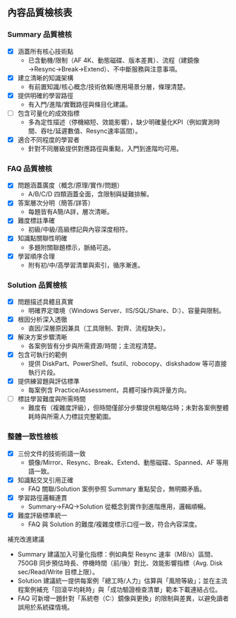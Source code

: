 ## 內容品質檢核表

### Summary 品質檢核
- [x] 涵蓋所有核心技術點
  - 已含動機/限制（AF 4K、動態磁碟、版本差異）、流程（建鏡像→Resync→Break→Extend）、不中斷服務與注意事項。
- [x] 建立清晰的知識架構
  - 有前置知識/核心概念/技術依賴/應用場景分層，條理清楚。
- [x] 提供明確的學習路徑
  - 有入門/進階/實戰路徑與條目化建議。
- [ ] 包含可量化的成效指標
  - 多為定性描述（停機縮短、效能影響），缺少明確量化KPI（例如實測時間、吞吐/延遲數值、Resync速率區間）。
- [x] 適合不同程度的學習者
  - 針對不同層級提供對應路徑與重點，入門到進階均可用。

### FAQ 品質檢核
- [x] 問題涵蓋廣度（概念/原理/實作/問題）
  - A/B/C/D 四類涵蓋全面，含限制與疑難排解。
- [x] 答案層次分明（簡答/詳答）
  - 每題皆有A簡/A詳，層次清晰。
- [x] 難度標註準確
  - 初級/中級/高級標記與內容深度相符。
- [x] 知識點關聯性明確
  - 多題附關聯題標示，脈絡可追。
- [x] 學習順序合理
  - 附有初/中/高學習清單與索引，循序漸進。

### Solution 品質檢核
- [x] 問題描述具體且真實
  - 明確界定環境（Windows Server、IIS/SQL/Share、D:）、容量與限制。
- [x] 根因分析深入透徹
  - 直因/深層原因兼具（工具限制、對齊、流程缺失）。
- [x] 解決方案步驟清晰
  - 各案例皆有分步與所需資源/時間；主流程清楚。
- [x] 包含可執行的範例
  - 提供 DiskPart、PowerShell、fsutil、robocopy、diskshadow 等可直接執行片段。
- [x] 提供練習題與評估標準
  - 每案例含 Practice/Assessment，具體可操作與評量方向。
- [ ] 標註學習難度與所需時間
  - 難度有（複雜度評級），但時間僅部分步驟提供粗略估時；未對各案例整體耗時與所需人力標註完整範圍。

### 整體一致性檢核
- [x] 三份文件的技術術語一致
  - 鏡像/Mirror、Resync、Break、Extend、動態磁碟、Spanned、AF 等用語一致。
- [x] 知識點交叉引用正確
  - FAQ 關聯/Solution 案例參照 Summary 重點契合，無明顯矛盾。
- [x] 學習路徑邏輯連貫
  - Summary→FAQ→Solution 從概念到實作到進階應用，邏輯順暢。
- [x] 難度評級標準統一
  - FAQ 與 Solution 的難度/複雜度標示口徑一致，符合內容深度。

補充改進建議
- Summary 建議加入可量化指標：例如典型 Resync 速率（MB/s）區間、750GB 同步預估時長、停機時間（前/後）對比、效能影響指標（Avg. Disk sec/Read/Write 目標上限）。
- Solution 建議統一提供每案例「總工時/人力」估算與「風險等級」；並在主流程案例補充「回滾平均耗時」與「成功驗證檢查清單」範本下載連結占位。
- FAQ 可新增一題針對「系統卷（C:）鏡像與更換」的限制與差異，以避免讀者誤用於系統碟情境。